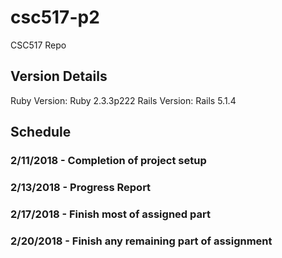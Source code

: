 # csc517-p2
CSC517 Repo

## Version Details
Ruby Version: Ruby 2.3.3p222
Rails Version: Rails 5.1.4

## Schedule

### 2/11/2018 - Completion of project setup

### 2/13/2018 - Progress Report

### 2/17/2018 - Finish most of assigned part

### 2/20/2018 - Finish any remaining part of assignment
